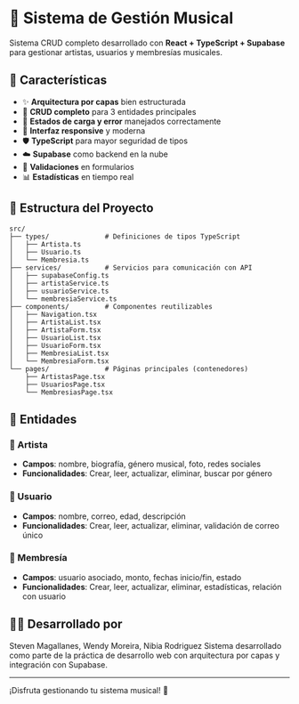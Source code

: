 # 🎵 Sistema de Gestión Musical

Sistema CRUD completo desarrollado con **React + TypeScript + Supabase** para gestionar artistas, usuarios y membresías musicales.

## 🚀 Características

- ✨ **Arquitectura por capas** bien estructurada
- 🎨 **CRUD completo** para 3 entidades principales
- 🔄 **Estados de carga y error** manejados correctamente
- 📱 **Interfaz responsive** y moderna
- 🛡️ **TypeScript** para mayor seguridad de tipos
- ☁️ **Supabase** como backend en la nube
- 🎯 **Validaciones** en formularios
- 📊 **Estadísticas** en tiempo real

## 📁 Estructura del Proyecto

```
src/
├── types/              # Definiciones de tipos TypeScript
│   ├── Artista.ts
│   ├── Usuario.ts
│   └── Membresia.ts
├── services/           # Servicios para comunicación con API
│   ├── supabaseConfig.ts
│   ├── artistaService.ts
│   ├── usuarioService.ts
│   └── membresiaService.ts
├── components/         # Componentes reutilizables
│   ├── Navigation.tsx
│   ├── ArtistaList.tsx
│   ├── ArtistaForm.tsx
│   ├── UsuarioList.tsx
│   ├── UsuarioForm.tsx
│   ├── MembresiaList.tsx
│   └── MembresiaForm.tsx
└── pages/              # Páginas principales (contenedores)
    ├── ArtistasPage.tsx
    ├── UsuariosPage.tsx
    └── MembresiasPage.tsx
```

## 🎯 Entidades

### 🎨 Artista
- **Campos**: nombre, biografía, género musical, foto, redes sociales
- **Funcionalidades**: Crear, leer, actualizar, eliminar, buscar por género

### 👥 Usuario  
- **Campos**: nombre, correo, edad, descripción
- **Funcionalidades**: Crear, leer, actualizar, eliminar, validación de correo único

### 🎫 Membresía
- **Campos**: usuario asociado, monto, fechas inicio/fin, estado
- **Funcionalidades**: Crear, leer, actualizar, eliminar, estadísticas, relación con usuario


## 👨‍💻 Desarrollado por

Steven Magallanes, Wendy Moreira, Nibia Rodriguez
Sistema desarrollado como parte de la práctica de desarrollo web con arquitectura por capas y integración con Supabase.

---

¡Disfruta gestionando tu sistema musical! 🎵
